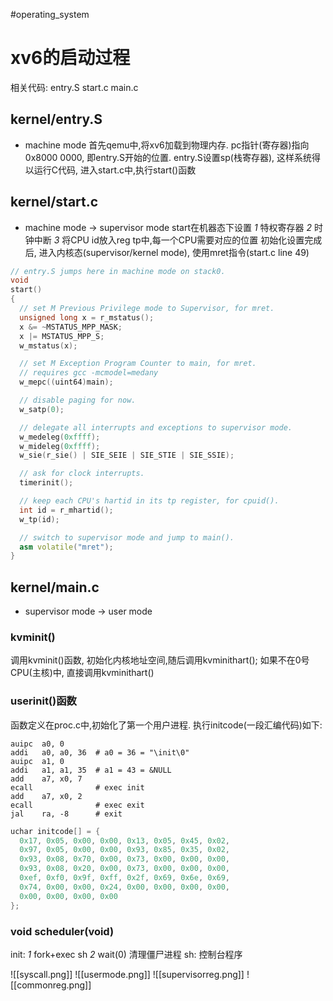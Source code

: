 #operating_system
# xv6的启动过程
相关代码: entry.S start.c main.c
## kernel/entry.S
- machine mode
首先qemu中,将xv6加载到物理内存. pc指针(寄存器)指向0x8000 0000, 即entry.S开始的位置. entry.S设置sp(栈寄存器), 这样系统得以运行C代码, 进入start.c中,执行start()函数

## kernel/start.c
- machine mode -> supervisor mode
start在机器态下设置 
	*1* 特权寄存器 
	*2* 时钟中断 
	*3* 将CPU id放入reg tp中,每一个CPU需要对应的位置
初始化设置完成后, 进入内核态(supervisor/kernel mode), 使用mret指令(start.c line 49)
```cpp
// entry.S jumps here in machine mode on stack0.
void
start()
{
  // set M Previous Privilege mode to Supervisor, for mret.
  unsigned long x = r_mstatus();
  x &= ~MSTATUS_MPP_MASK;
  x |= MSTATUS_MPP_S;
  w_mstatus(x);

  // set M Exception Program Counter to main, for mret.
  // requires gcc -mcmodel=medany
  w_mepc((uint64)main);

  // disable paging for now.
  w_satp(0);

  // delegate all interrupts and exceptions to supervisor mode.
  w_medeleg(0xffff);
  w_mideleg(0xffff);
  w_sie(r_sie() | SIE_SEIE | SIE_STIE | SIE_SSIE);

  // ask for clock interrupts.
  timerinit();

  // keep each CPU's hartid in its tp register, for cpuid().
  int id = r_mhartid();
  w_tp(id);

  // switch to supervisor mode and jump to main().
  asm volatile("mret");
}
```
## kernel/main.c
- supervisor mode -> user mode

### kvminit()
调用kvminit()函数, 初始化内核地址空间,随后调用kvminithart();
如果不在0号CPU(主核)中, 直接调用kvminithart()
### userinit()函数
函数定义在proc.c中,初始化了第一个用户进程. 执行initcode(一段汇编代码)如下:
```ASM
auipc  a0, 0
addi   a0, a0, 36  # a0 = 36 = "\init\0"
auipc  a1, 0
addi   a1, a1, 35  # a1 = 43 = &NULL
add    a7, x0, 7
ecall              # exec init
add    a7, x0, 2
ecall              # exec exit
jal    ra, -8      # exit
```


```C
uchar initcode[] = {
  0x17, 0x05, 0x00, 0x00, 0x13, 0x05, 0x45, 0x02,
  0x97, 0x05, 0x00, 0x00, 0x93, 0x85, 0x35, 0x02,
  0x93, 0x08, 0x70, 0x00, 0x73, 0x00, 0x00, 0x00,
  0x93, 0x08, 0x20, 0x00, 0x73, 0x00, 0x00, 0x00,
  0xef, 0xf0, 0x9f, 0xff, 0x2f, 0x69, 0x6e, 0x69,
  0x74, 0x00, 0x00, 0x24, 0x00, 0x00, 0x00, 0x00,
  0x00, 0x00, 0x00, 0x00
};
```

###
### void scheduler(void)
init: *1* fork+exec sh *2* wait(0) 清理僵尸进程
sh: 控制台程序

![[syscall.png]]
![[usermode.png]]
![[supervisorreg.png]]
![[commonreg.png]]
